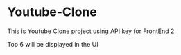 # Youtube-Clone

This is Youtube Clone project using API key for FrontEnd 2

Top 6 will be displayed in the UI
